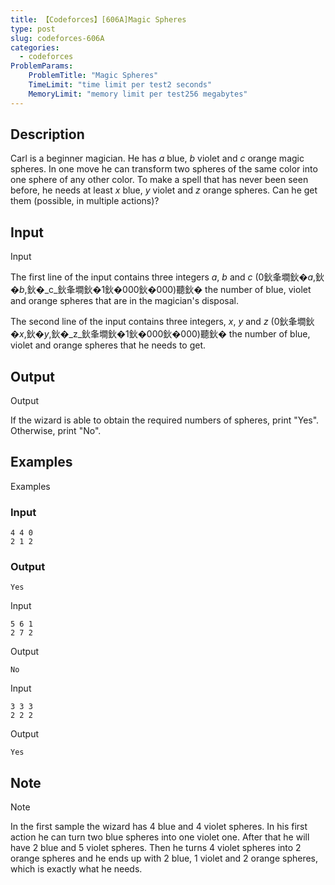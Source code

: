 ```yaml
---
title: 【Codeforces】[606A]Magic Spheres
type: post
slug: codeforces-606A
categories:
  - codeforces
ProblemParams:
    ProblemTitle: "Magic Spheres"
    TimeLimit: "time limit per test2 seconds"
    MemoryLimit: "memory limit per test256 megabytes"
---
```


## Description

Carl is a beginner magician. He has _a_ blue, _b_ violet and _c_ orange magic spheres. In one move he can transform two spheres of the same color into one sphere of any other color. To make a spell that has never been seen before, he needs at least _x_ blue, _y_ violet and _z_ orange spheres. Can he get them (possible, in multiple actions)?

## Input

Input

The first line of the input contains three integers _a_, _b_ and _c_ (0鈥夆墹鈥�_a_,鈥�_b_,鈥�_c_鈥夆墹鈥�1鈥�000鈥�000)聽鈥� the number of blue, violet and orange spheres that are in the magician's disposal.

The second line of the input contains three integers, _x_, _y_ and _z_ (0鈥夆墹鈥�_x_,鈥�_y_,鈥�_z_鈥夆墹鈥�1鈥�000鈥�000)聽鈥� the number of blue, violet and orange spheres that he needs to get.

## Output

Output

If the wizard is able to obtain the required numbers of spheres, print "Yes". Otherwise, print "No".

## Examples

Examples

### Input

```
4 4 0
2 1 2

```

### Output

```
Yes

```

Input

```
5 6 1
2 7 2

```

Output

```
No

```

Input

```
3 3 3
2 2 2

```

Output

```
Yes

```

## Note

Note

In the first sample the wizard has 4 blue and 4 violet spheres. In his first action he can turn two blue spheres into one violet one. After that he will have 2 blue and 5 violet spheres. Then he turns 4 violet spheres into 2 orange spheres and he ends up with 2 blue, 1 violet and 2 orange spheres, which is exactly what he needs.
